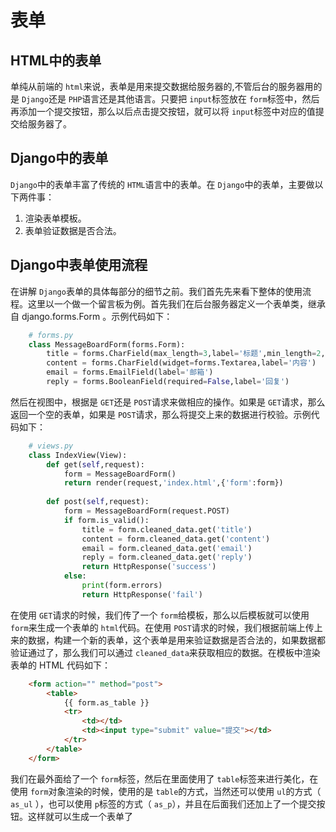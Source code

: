 # 表单

## HTML中的表单

单纯从前端的 `html`来说，表单是用来提交数据给服务器的,不管后台的服务器用的是 `Django`还是 `PHP`语言还是其他语言。只要把 `input`标签放在 `form`标签中，然后再添加一个提交按钮，那么以后点击提交按钮，就可以将 `input`标签中对应的值提交给服务器了。

## Django中的表单

`Django`中的表单丰富了传统的 `HTML`语言中的表单。在 `Django`中的表单，主要做以下两件事：
1. 渲染表单模板。
2. 表单验证数据是否合法。

## Django中表单使用流程

在讲解 `Django`表单的具体每部分的细节之前。我们首先先来看下整体的使用流程。这里以一个做一个留言板为例。首先我们在后台服务器定义一个表单类，继承自 django.forms.Form 。示例代码如下：
```python
    # forms.py
    class MessageBoardForm(forms.Form):
        title = forms.CharField(max_length=3,label='标题',min_length=2,error_messages={"min_length":'标题字符段不符合要求！'})
        content = forms.CharField(widget=forms.Textarea,label='内容')
        email = forms.EmailField(label='邮箱')
        reply = forms.BooleanField(required=False,label='回复')
```
然后在视图中，根据是 `GET`还是 `POST`请求来做相应的操作。如果是 `GET`请求，那么返回一个空的表单，如果是 `POST`请求，那么将提交上来的数据进行校验。示例代码如下：
```python
    # views.py
    class IndexView(View):
        def get(self,request):
            form = MessageBoardForm()
            return render(request,'index.html',{'form':form})
            
        def post(self,request):
            form = MessageBoardForm(request.POST)
            if form.is_valid():
                title = form.cleaned_data.get('title')
                content = form.cleaned_data.get('content')
                email = form.cleaned_data.get('email')
                reply = form.cleaned_data.get('reply')
                return HttpResponse('success')
            else:
                print(form.errors)
                return HttpResponse('fail')
```
在使用 `GET`请求的时候，我们传了一个 `form`给模板，那么以后模板就可以使用 `form`来生成一个表单的 `html`代码。在使用 `POST`请求的时候，我们根据前端上传上来的数据，构建一个新的表单，这个表单是用来验证数据是否合法的，如果数据都验证通过了，那么我们可以通过 `cleaned_data`来获取相应的数据。在模板中渲染表单的 HTML 代码如下：
```html
    <form action="" method="post">
        <table>
            {{ form.as_table }}
            <tr>
                <td></td>
                <td><input type="submit" value="提交"></td>
            </tr>
        </table>
    </form>
```
我们在最外面给了一个 `form`标签，然后在里面使用了 `table`标签来进行美化，在使用 `form`对象渲染的时候，使用的是 `table`的方式，当然还可以使用 `ul`的方式（ `as_ul` ），也可以使用 `p`标签的方式（ `as_p`），并且在后面我们还加上了一个提交按钮。这样就可以生成一个表单了